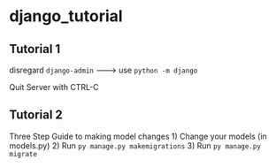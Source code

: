 # django_tutorial

## Tutorial 1
disregard ```django-admin``` ---> use ```python -m django```

Quit Server with CTRL-C

## Tutorial 2
Three Step Guide to making model changes
    1) Change your models (in models.py)
    2) Run ```py manage.py makemigrations```
    3) Run ```py manage.py migrate``` 